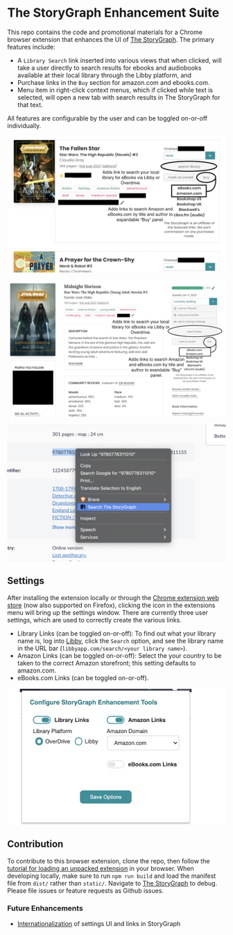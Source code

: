 # The StoryGraph Enhancement Suite

This repo contains the code and promotional materials for a Chrome browser extension that enhances the UI of [The StoryGraph](https://app.thestorygraph.com/). The primary features include:

* A `Library Search` link inserted into various views that when clicked, will take a user directly to search results for ebooks and audiobooks available at their local library through the Libby platform, and
* Purchase links in the `Buy` section for amazon.com and ebooks.com.
* Menu item in right-click context menus, which if clicked while text is selected, will open a new tab with search results in The StoryGraph for that text.

All features are configurable by the user and can be toggled on-or-off individually.

![Screenshot of books in list view with added library and purchase links.](/screenshots/list-view.png)

![Screenshot of book in book view with added library and purchase links.](/screenshots/book-view.png)

![Screenshot of the Search The StoryGraph feature in the right-click context menu.](/screenshots/search.png)

## Settings

After installing the extension locally or through the [Chrome extension web store](https://chrome.google.com/webstore/detail/storygraph-enhancement-to/fajbhmhackggapdpaameagbchbjfbnno) (now also supported on Firefox), clicking the icon in the extensions menu will bring up the settings window. There are currently three user settings, which are used to correctly create the various links.

* Library Links (can be toggled on-or-off): To find out what your library name is, log into [Libby](https://libbyapp.com/), click the `Search` option, and see the library name in the URL bar (`libbyapp.com/search/<your library name>`).
* Amazon Links (can be toggled on-or-off): Select the your country to be taken to the correct Amazon storefront; this setting defaults to amazon.com.
* eBooks.com Links (can be toggled on-or-off).

![Screenshot of options panel](screenshots/options.png)

## Contribution

To contribute to this browser extension, clone the repo, then follow the [tutorial for loading an unpacked extension](https://developer.chrome.com/docs/extensions/mv3/getstarted/#manifest) in your browser. When developing locally, make sure to run `npm run build` and load the manifest file from `dist/` rather than `static/`. Navigate to [The StoryGraph](https://app.thestorygraph.com/) to debug. Please file issues or feature requests as Github issues.

### Future Enhancements

* [Internationalization](https://developer.chrome.com/docs/extensions/reference/i18n/#how-to-support-multiple-languages) of settings UI and links in StoryGraph
